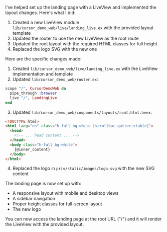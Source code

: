 I've helped set up the landing page with a LiveView and implemented the layout changes. Here's what I did:

1. Created a new LiveView module `lib/cursor_demo_web/live/landing_live.ex` with the provided layout template
2. Updated the router to use the new LiveView as the root route
3. Updated the root layout with the required HTML classes for full height
4. Replaced the logo SVG with the new one

Here are the specific changes made:

1. Created `lib/cursor_demo_web/live/landing_live.ex` with the LiveView implementation and template
2. Updated `lib/cursor_demo_web/router.ex`:
```elixir
scope "/", CursorDemoWeb do
  pipe_through :browser
  live "/", LandingLive
end
```

3. Updated `lib/cursor_demo_web/components/layouts/root.html.heex`:
```html
<!DOCTYPE html>
<html lang="en" class="h-full bg-white [scrollbar-gutter:stable]">
  <head>
    <!-- ... head content ... -->
  </head>
  <body class="h-full bg-white">
    {@inner_content}
  </body>
</html>
```

4. Replaced the logo in `priv/static/images/logo.svg` with the new SVG content

The landing page is now set up with:
- A responsive layout with mobile and desktop views
- A sidebar navigation
- Proper height classes for full-screen layout
- The new logo

You can now access the landing page at the root URL ("/") and it will render the LiveView with the provided layout. 